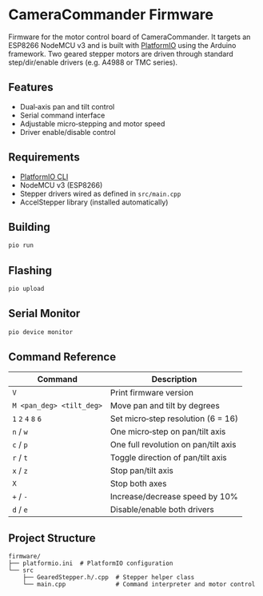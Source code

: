 # CameraCommander Firmware

Firmware for the motor control board of CameraCommander. It targets an
ESP8266 NodeMCU v3 and is built with [PlatformIO](https://platformio.org/)
using the Arduino framework. Two geared stepper motors are driven through
standard step/dir/enable drivers (e.g. A4988 or TMC series).

## Features

- Dual‑axis pan and tilt control
- Serial command interface
- Adjustable micro‑stepping and motor speed
- Driver enable/disable control

## Requirements

- [PlatformIO CLI](https://docs.platformio.org/en/latest/core/installation.html)
- NodeMCU v3 (ESP8266)
- Stepper drivers wired as defined in `src/main.cpp`
- AccelStepper library (installed automatically)

## Building

```sh
pio run
```

## Flashing

```sh
pio upload
```

## Serial Monitor

```sh
pio device monitor
```

## Command Reference

| Command | Description |
|---------|-------------|
| `V` | Print firmware version |
| `M <pan_deg> <tilt_deg>` | Move pan and tilt by degrees |
| `1` `2` `4` `8` `6` | Set micro‑step resolution (6 = 16) |
| `n` / `w` | One micro‑step on pan/tilt axis |
| `c` / `p` | One full revolution on pan/tilt axis |
| `r` / `t` | Toggle direction of pan/tilt axis |
| `x` / `z` | Stop pan/tilt axis |
| `X` | Stop both axes |
| `+` / `-` | Increase/decrease speed by 10% |
| `d` / `e` | Disable/enable both drivers |

## Project Structure

```
firmware/
├── platformio.ini  # PlatformIO configuration
└── src
    ├── GearedStepper.h/.cpp  # Stepper helper class
    └── main.cpp              # Command interpreter and motor control
```

